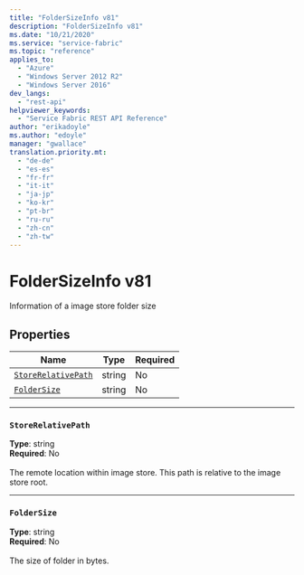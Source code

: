 ```yaml
---
title: "FolderSizeInfo v81"
description: "FolderSizeInfo v81"
ms.date: "10/21/2020"
ms.service: "service-fabric"
ms.topic: "reference"
applies_to: 
  - "Azure"
  - "Windows Server 2012 R2"
  - "Windows Server 2016"
dev_langs: 
  - "rest-api"
helpviewer_keywords: 
  - "Service Fabric REST API Reference"
author: "erikadoyle"
ms.author: "edoyle"
manager: "gwallace"
translation.priority.mt: 
  - "de-de"
  - "es-es"
  - "fr-fr"
  - "it-it"
  - "ja-jp"
  - "ko-kr"
  - "pt-br"
  - "ru-ru"
  - "zh-cn"
  - "zh-tw"
---
```

# FolderSizeInfo v81

Information of a image store folder size

## Properties
| Name | Type | Required |
| --- | --- | --- |
| [`StoreRelativePath`](#storerelativepath) | string | No |
| [`FolderSize`](#foldersize) | string | No |

____
### `StoreRelativePath`
__Type__: string <br/>
__Required__: No<br/>
<br/>
The remote location within image store. This path is relative to the image store root.

____
### `FolderSize`
__Type__: string <br/>
__Required__: No<br/>
<br/>
The size of folder in bytes.
